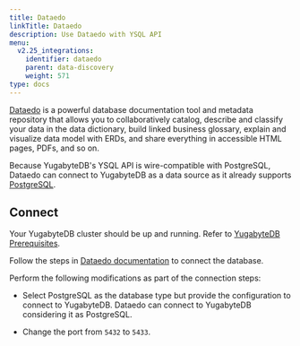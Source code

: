 ```yaml
---
title: Dataedo
linkTitle: Dataedo
description: Use Dataedo with YSQL API
menu:
  v2.25_integrations:
    identifier: dataedo
    parent: data-discovery
    weight: 571
type: docs
---
```


[Dataedo](https://dataedo.com/) is a powerful database documentation tool and metadata repository that allows you to collaboratively catalog, describe and classify your data in the data dictionary, build linked business glossary, explain and visualize data model with ERDs, and share everything in accessible HTML pages, PDFs, and so on.

Because YugabyteDB's YSQL API is wire-compatible with PostgreSQL, Dataedo can connect to YugabyteDB as a data source as it already supports [PostgreSQL](https://dataedo.com/docs/postgresql).

## Connect

Your YugabyteDB cluster should be up and running. Refer to [YugabyteDB Prerequisites](../tools/#yugabytedb-prerequisites).

Follow the steps in [Dataedo documentation](https://dataedo.com/docs/connecting-to-postgresql) to connect the database.

Perform the following modifications as part of the connection steps:

- Select PostgreSQL as the database type but provide the configuration to connect to YugabyteDB. Dataedo can connect to YugabyteDB considering it as PostgreSQL.

- Change the port from `5432` to `5433`.
